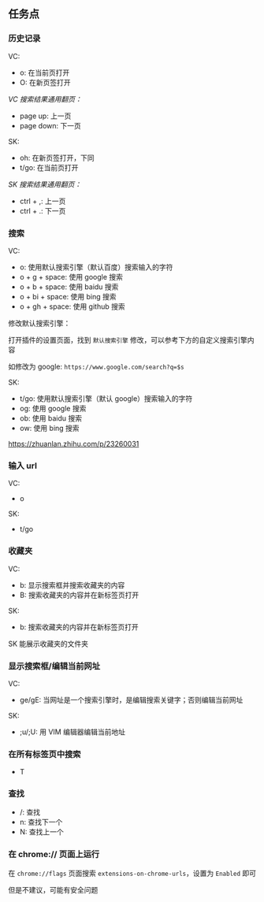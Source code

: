 ## 任务点

### 历史记录

VC:

- o: 在当前页打开
- O: 在新页签打开

*VC 搜索结果通用翻页：*

- page up: 上一页
- page down: 下一页

SK:

- oh: 在新页签打开，下同
- t/go: 在当前页打开

*SK 搜索结果通用翻页：*

- ctrl + ,: 上一页
- ctrl + .: 下一页

### 搜索

VC:

- o: 使用默认搜索引擎（默认百度）搜索输入的字符
- o + g + space: 使用 google 搜索
- o + b + space: 使用 baidu 搜索
- o + bi + space: 使用 bing 搜索
- o + gh + space: 使用 github 搜索

修改默认搜索引擎：

打开插件的设置页面，找到 `默认搜索引擎` 修改，可以参考下方的自定义搜索引擎内容

如修改为 google: `https://www.google.com/search?q=$s`

SK:

- t/go: 使用默认搜索引擎（默认 google）搜索输入的字符
- og: 使用 google 搜索
- ob: 使用 baidu 搜索
- ow: 使用 bing 搜索

https://zhuanlan.zhihu.com/p/23260031

### 输入 url

VC:

- o

SK:

- t/go

### 收藏夹

VC:

- b: 显示搜索框并搜索收藏夹的内容
- B: 搜索收藏夹的内容并在新标签页打开

SK:

- b: 搜索收藏夹的内容并在新标签页打开

SK 能展示收藏夹的文件夹

### 显示搜索框/编辑当前网址

VC:

- ge/gE: 当网址是一个搜索引擎时，是编辑搜索关键字；否则编辑当前网址

SK:

- ;u/;U: 用 VIM 编辑器编辑当前地址

### 在所有标签页中搜索

- T

### 查找

- /: 查找
- n: 查找下一个
- N: 查找上一个

### 在 chrome:// ⻚面上运行

在 `chrome://flags` 页面搜索 `extensions-on-chrome-urls`，设置为 `Enabled` 即可

但是不建议，可能有安全问题
